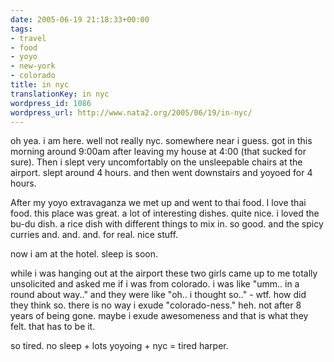 ```yaml
---
date: 2005-06-19 21:18:33+00:00
tags:
- travel
- food
- yoyo
- new-york
- colorado
title: in nyc
translationKey: in nyc
wordpress_id: 1086
wordpress_url: http://www.nata2.org/2005/06/19/in-nyc/
---
```


oh yea. i am here. well not really nyc. somewhere near i guess. got in this morning around 9:00am after leaving my house at 4:00 (that sucked for sure). Then i slept very uncomfortably on the unsleepable chairs at the airport. slept around 4 hours. and then went downstairs and yoyoed for 4 hours. 

After my yoyo extravaganza we met up and went to thai food. I love thai food. this place was great. a lot of interesting dishes. quite nice. i loved the bu-du dish. a rice dish with different things to mix in. so good. and the spicy curries and. and. and. for real. nice stuff. 

now i am at the hotel. sleep is soon. 

while i was hanging out at the airport these two girls came up to me totally unsolicited and asked me if i was from colorado. i was like "umm.. in a round about way.." and they were like "oh.. i thought so.." - wtf. how did they think so. there is no way i exude "colorado-ness." heh. not after 8 years of being gone. maybe i exude awesomeness and that is what they felt. 
that has to be it. 

so tired. no sleep + lots yoyoing + nyc = tired harper.